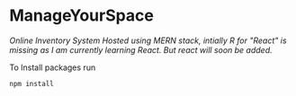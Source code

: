 # ManageYourSpace
*Online Inventory System Hosted using MERN stack, intially R for "React" is missing as I am currently learning React. But react will soon be added.*

To Install packages run
```
npm install
```
